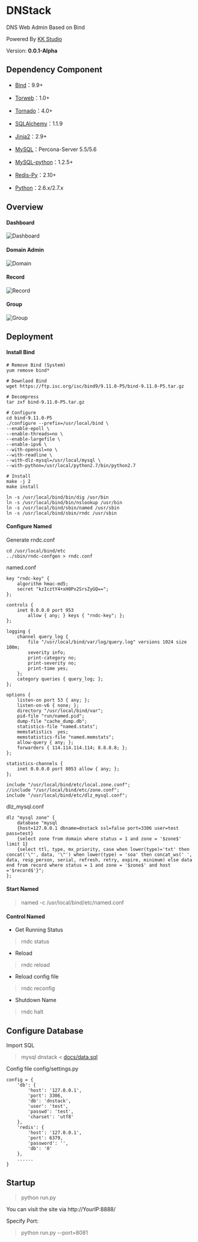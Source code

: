 DNStack
=======

DNS Web Admin Based on Bind

Powered By [KK Studio](http://github.com/kkstu)

Version: **0.0.1-Alpha**


## Dependency Component

- [Bind](http://www.isc.org)：9.9+

- [Torweb](https://github.com/kkstu/Torweb)：1.0+

- [Tornado](http://www.tornadoweb.org/)：4.0+

- [SQLAlchemy](http://www.sqlalchemy.org/)：1.1.9

- [Jinja2](http://jinja.pocoo.org/)：2.9+

- [MySQL](http://www.percona.com/)：Percona-Server 5.5/5.6

- [MySQL-python](http://pypi.python.org/pypi/MySQL-python)：1.2.5+

- [Redis-Py](https://github.com/andymccurdy/redis-py)：2.10+

- [Python](http://www.python.org)：2.6.x/2.7.x


## Overview

#### Dashboard

![Dashboard](static/img/screenshot/dashboard.jpg)


#### Domain Admin

![Domain](static/img/screenshot/domain.jpg)


#### Record

![Record](static/img/screenshot/record.jpg)


#### Group

![Group](static/img/screenshot/group.jpg)


## Deployment

#### Install Bind

```shell
# Remove Bind (System)
yum remove bind*

# Downlaod Bind
wget https://ftp.isc.org/isc/bind9/9.11.0-P5/bind-9.11.0-P5.tar.gz

# Decompress
tar zxf bind-9.11.0-P5.tar.gz

# Configure
cd bind-9.11.0-P5
./configure --prefix=/usr/local/bind \
--enable-epoll \
--enable-threads=no \
--enable-largefile \
--enable-ipv6 \
--with-openssl=no \
--with-readline \
--with-dlz-mysql=/usr/local/mysql \
--with-python=/usr/local/python2.7/bin/python2.7

# Install
make -j 2
make install

ln -s /usr/local/bind/bin/dig /usr/bin
ln -s /usr/local/bind/bin/nslookup /usr/bin
ln -s /usr/local/bind/sbin/named /usr/sbin
ln -s /usr/local/bind/sbin/rndc /usr/sbin
```

#### Configure Named

Generate rndc.conf

```shell
cd /usr/local/bind/etc
../sbin/rndc-confgen > rndc.conf
```


named.conf

```
key "rndc-key" {
 	algorithm hmac-md5;
 	secret "kzIcztY4+xH0Px2SrsZyGQ==";
};

controls {
	inet 0.0.0.0 port 953
	    allow { any; } keys { "rndc-key"; };
};

logging {
    channel query_log {
        file "/usr/local/bind/var/log/query.log" versions 1024 size 100m;
        severity info;
        print-category no;
        print-severity no;
        print-time yes;
    };
    category queries { query_log; };
};

options {
    listen-on port 53 { any; };
    listen-on-v6 { none; };
    directory "/usr/local/bind/var";
    pid-file "run/named.pid";
    dump-file "cache_dump.db";
    statistics-file "named.stats";
    memstatistics  yes;
    memstatistics-file "named.memstats";
    allow-query { any; };
    forwarders { 114.114.114.114; 8.8.8.8; };
};

statistics-channels {
    inet 0.0.0.0 port 8053 allow { any; };
};

include "/usr/local/bind/etc/local.zone.conf";
//include "/usr/local/bind/etc/zone.conf";
include "/usr/local/bind/etc/dlz_mysql.conf";
```

dlz_mysql.conf

```
dlz "mysql zone" {
    database "mysql
    {host=127.0.0.1 dbname=dnstack ssl=false port=3306 user=test pass=test}
    {select zone from domain where status = 1 and zone = '$zone$' limit 1}
    {select ttl, type, mx_priority, case when lower(type)='txt' then concat('\"', data, '\"') when lower(type) = 'soa' then concat_ws(' ', data, resp_person, serial, refresh, retry, expire, minimum) else data end from record where status = 1 and zone = '$zone$' and host ='$record$'}";
};
```

#### Start Named

> named -c /usr/local/bind/etc/named.conf

#### Control Named

- Get Running Status

> rndc status

- Reload

> rndc reload

- Reload config file

> rndc reconfig

- Shutdown Name

> rndc halt


## Configure Database

Import SQL

> mysql dnstack < [docs/data.sql](docs/data.sql)

Config file config/settings.py

```
config = {
    'db': {
        'host': '127.0.0.1',
        'port': 3306,
        'db': 'dnstack',
        'user': 'test',
        'passwd': 'test',
        'charset': 'utf8'
    },
    'redis': {
        'host': '127.0.0.1',
        'port': 6379,
        'password': '',
        'db': '0'
    },
    ......
}
```


## Startup

> python run.py

You can visit the site via http://YourIP:8888/

Specify Port:

> python run.py --port=8081
